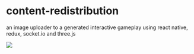 # content-redistribution

an image uploader to a generated interactive gameplay using react native, redux, socket.io and three.js

<img src="./public/gameplay.gif"></img>
